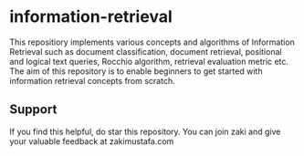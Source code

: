 # information-retrieval
This repositiory implements various concepts and algorithms of Information Retrieval such as document classification, document retrieval, positional and logical text queries, Rocchio algorithm, retrieval evaluation metric etc. The aim of this repository is to enable beginners to get started with information retrieval concepts from scratch. 

## Support
If you find this helpful, do star this repository.
You can join zaki and give your valuable feedback at zakimustafa.com
